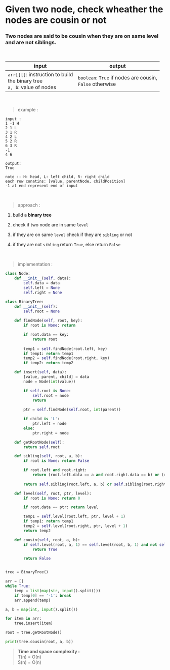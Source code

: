 # Given two node, check wheather the nodes are cousin or not

### Two nodes are said to be cousin when they are on same level and are not siblings.

<br>

| input | output |
| --- | --- |
| `arr[][]`: instruction to build <br> the binary tree <br> `a, b`: value of nodes | `boolean`: `True` if nodes are cousin, <br> `False` otherwise |

<br>

> example :

```
input :
1 -1 H
2 1 L
3 1 R
4 2 L
5 2 R
6 3 R
-1
4 6

output:
True
```

```
note :- H: head, L: left child, R: right child
each row conatins: [value, parentNode, childPosition]
-1 at end represent end of input
```

<br>

> approach :

1. build a **binary tree**

2. check if two node are in same `level`

3. if they are on same `level` check if they are `sibling` or not

4. if they are not `sibling` return `True`, else return `False`

<br>

> implementation :

```python
class Node:
    def __init__(self, data): 
        self.data = data
        self.left = None
        self.right = None

class BinaryTree:
    def __init__(self):
        self.root = None
    
    def findNode(self, root, key):
        if root is None: return

        if root.data == key:
            return root 
        
        temp1 = self.findNode(root.left, key)
        if temp1: return temp1 
        temp2 = self.findNode(root.right, key)
        if temp2: return temp2 

    def insert(self, data):
        [value, parent, child] = data 
        node = Node(int(value))

        if self.root is None:
            self.root = node 
            return 
        
        ptr = self.findNode(self.root, int(parent))

        if child is 'L':
            ptr.left = node 
        else:
            ptr.right = node 

    def getRootNode(self):
        return self.root 

    def sibling(self, root, a, b):
        if root is None: return False

        if root.left and root.right:
            return (root.left.data == a and root.right.data == b) or (root.left.data == b and root.right.data == a)
        
        return self.sibling(root.left, a, b) or self.sibling(root.right, a, b)

    def level(self, root, ptr, level):
        if root is None: return 0

        if root.data == ptr: return level

        temp1 = self.level(root.left, ptr, level + 1)
        if temp1: return temp1
        temp2 = self.level(root.right, ptr, level + 1)
        return temp2

    def cousin(self, root, a, b):
        if self.level(root, a, 1) == self.level(root, b, 1) and not self.sibling(root, a, b): 
            return True

        return False


tree = BinaryTree()

arr = []
while True:
    temp = list(map(str, input().split()))
    if temp[0] == '-1': break 
    arr.append(temp)

a, b = map(int, input().split())

for item in arr:
    tree.insert(item)

root = tree.getRootNode()

print(tree.cousin(root, a, b))
```

> **Time and space complexity :**
<br>T(n) = O(n)
<br>S(n) = O(n)